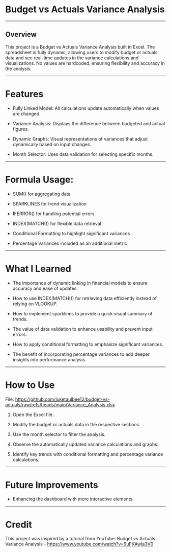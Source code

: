 # Budget vs Actuals Variance Analysis

****

## Overview

This project is a Budget vs Actuals Variance Analysis built in Excel. The spreadsheet is fully dynamic, allowing users to modify budget or actuals data and see real-time updates 
in the variance calculations and visualizations. No values are hardcoded, ensuring flexibility and accuracy in the analysis.

****

# Features

* Fully Linked Model: All calculations update automatically when values are changed.

* Variance Analysis: Displays the difference between budgeted and actual figures.

* Dynamic Graphs: Visual representations of variances that adjust dynamically based on input changes.

* Month Selector: Uses data validation for selecting specific months.

****

# Formula Usage:

* SUM() for aggregating data

* SPARKLINES for trend visualization

* IFERROR() for handling potential errors

* INDEX(MATCH()) for flexible data retrieval

* Conditional Formatting to highlight significant variances

* Percentage Variances included as an additional metric

****

# What I Learned

* The importance of dynamic linking in financial models to ensure accuracy and ease of updates.

* How to use INDEX(MATCH()) for retrieving data efficiently instead of relying on VLOOKUP.

* How to implement sparklines to provide a quick visual summary of trends.

* The value of data validation to enhance usability and prevent input errors.

* How to apply conditional formatting to emphasize significant variances.

* The benefit of incorporating percentage variances to add deeper insights into performance analysis.

****

# How to Use

File: https://github.com/luketaulbee12/budget-vs-actuals/raw/refs/heads/main/Variance_Analysis.xlsx

1. Open the Excel file.

3. Modify the budget or actuals data in the respective sections.

4. Use the month selector to filter the analysis.

5. Observe the automatically updated variance calculations and graphs.

6. Identify key trends with conditional formatting and percentage variance calculations.

****

# Future Improvements

* Enhancing the dashboard with more interactive elements.

****

# Credit

This project was inspired by a tutorial from YouTube: Budget vs Actuals Variance Analysis - https://www.youtube.com/watch?v=9uFKAwIa3V0
